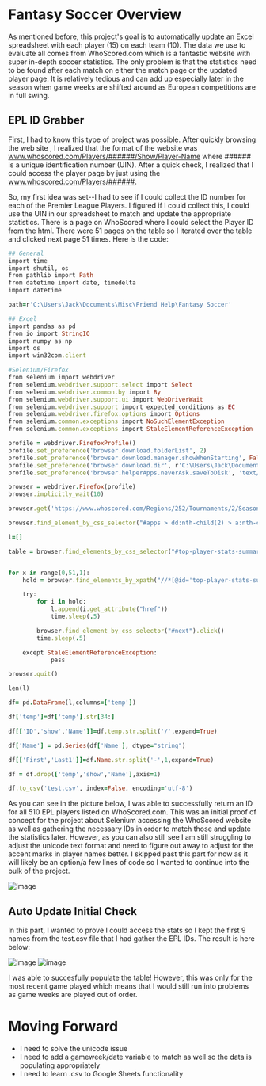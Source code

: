 # Fantasy Soccer Overview
As mentioned before, this project's goal is to automatically update an Excel spreadsheet with each player (15) on each team (10). The data we use to evaluate all comes from WhoScored.com which is a fantastic website with super in-depth soccer statistics. The only problem is that the statistics need to be found after each match on either the match page or the updated player page. It is relatively tedious and can add up especially later in the season when game weeks are shifted around as European competitions are in full swing.

## EPL ID Grabber
First, I had to know this type of project was possible. After quickly browsing the web site , I realized that the format of the website was www.whoscored.com/Players/######/Show/Player-Name where ###### is a unique identification number (UIN). After a quick check, I realized that I could access the player page by just using the www.whoscored.com/Players/######. 

So, my first idea was set--I had to see if I could collect the ID number for each of the Premier League Players. I figured if I could collect this, I could use the UIN in our spreadsheet to match and update the appropriate statistics. There is a page on WhoScored where I could select the Player ID from the html. There were 51 pages on the table so I iterated over the table and clicked next page 51 times. 
Here is the code:
```ruby
## General
import time
import shutil, os
from pathlib import Path
from datetime import date, timedelta
import datetime

path=r'C:\Users\Jack\Documents\Misc\Friend Help\Fantasy Soccer'

## Excel
import pandas as pd
from io import StringIO
import numpy as np
import os
import win32com.client

#Selenium/Firefox
from selenium import webdriver
from selenium.webdriver.support.select import Select
from selenium.webdriver.common.by import By
from selenium.webdriver.support.ui import WebDriverWait
from selenium.webdriver.support import expected_conditions as EC
from selenium.webdriver.firefox.options import Options
from selenium.common.exceptions import NoSuchElementException
from selenium.common.exceptions import StaleElementReferenceException

profile = webdriver.FirefoxProfile()
profile.set_preference('browser.download.folderList', 2) 
profile.set_preference('browser.download.manager.showWhenStarting', False)
profile.set_preference('browser.download.dir', r'C:\Users\Jack\Documents\Work\Chicago Stars\Python.Line Up')
profile.set_preference('browser.helperApps.neverAsk.saveToDisk', 'text/csv')

browser = webdriver.Firefox(profile)
browser.implicitly_wait(10)

browser.get('https://www.whoscored.com/Regions/252/Tournaments/2/Seasons/8228/Stages/18685/PlayerStatistics/England-Premier-League-2020-2021')

browser.find_element_by_css_selector("#apps > dd:nth-child(2) > a:nth-child(1)").click()

l=[]

table = browser.find_elements_by_css_selector("#top-player-stats-summary-grid")


for x in range(0,51,1):
    hold = browser.find_elements_by_xpath("//*[@id='top-player-stats-summary-grid']//*[@class='player-link']")

    try:
        for i in hold:
            l.append(i.get_attribute("href"))
            time.sleep(.5)

        browser.find_element_by_css_selector("#next").click()
        time.sleep(.5)

    except StaleElementReferenceException:
            pass

browser.quit()

len(l)

df= pd.DataFrame(l,columns=['temp'])

df['temp']=df['temp'].str[34:]

df[['ID','show','Name']]=df.temp.str.split('/',expand=True)

df['Name'] = pd.Series(df['Name'], dtype="string")

df[['First','Last1']]=df.Name.str.split('-',1,expand=True)

df = df.drop(['temp','show','Name'],axis=1)

df.to_csv('test.csv', index=False, encoding='utf-8')
```
As you can see in the picture below, I was able to successfully return an ID for all 510 EPL players listed on WhoScored.com. This was an initial proof of concept for the project about Selenium accessing the WhoScored website as well as gathering the necessary IDs in order to match those and update the statistics later. However, as you can also still see I am still struggling to adjust the unicode text format and need to figure out away to adjust for the accent marks in player names better. I skipped past this part for now as it will likely be an option/a few lines of code so I wanted to continue into the bulk of the project.

![image](https://user-images.githubusercontent.com/80477575/111106557-4c933f00-8523-11eb-9345-2aea84a1c8a8.png)

## Auto Update Initial Check
In this part, I wanted to prove I could access the stats so I kept the first 9 names from the test.csv file that I had gather the EPL IDs. The result is here below:

![image](https://user-images.githubusercontent.com/80477575/111106962-07234180-8524-11eb-82d0-74a5de8afa47.png) ![image](https://user-images.githubusercontent.com/80477575/111107580-19ea4600-8525-11eb-870f-b3d757b7419f.png)


I was able to succesfully populate the table! However, this was only for the most recent game played which means that I would still run into problems as game weeks are played out of order.

# Moving Forward
* I need to solve the unicode issue
* I need to add a gameweek/date variable to match as well so the data is populating appropriately
* I need to learn .csv to Google Sheets functionality
